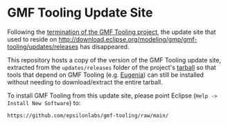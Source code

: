 # GMF Tooling Update Site

Following the [termination of the GMF Tooling project](https://gitlab.eclipse.org/eclipsefdn/emo-team/emo/-/issues/593), the update site that used to reside on http://download.eclipse.org/modeling/gmp/gmf-tooling/updates/releases has disappeared.

This repository hosts a copy of the version of the GMF Tooling update site, extracted from the `updates/releases` folder of the project's [tarball](http://archive.eclipse.org/archived_projects/gmf-tooling.tgz) so that tools that depend on GMF Tooling (e.g. [Eugenia](https://eclipse.dev/epsilon/doc/eugenia/)) can still be installed without needing to download/extract the entire tarball.

To install GMF Tooling from this update site, please point Eclipse (`Help -> Install New Software`) to:

```
https://github.com/epsilonlabs/gmf-tooling/raw/main/
```

